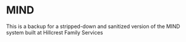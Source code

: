 # MIND
This is a backup for a stripped-down and sanitized version of the MIND system built at Hillcrest Family Services
